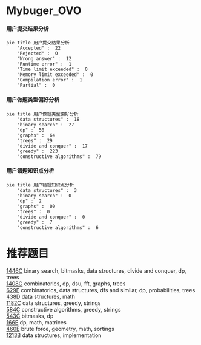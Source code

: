# Mybuger_OVO

<!-- tabs:start -->



#### **用户提交结果分析**

```mermaid
pie title 用户提交结果分析
    "Accepted" :  22
    "Rejected" :  0
    "Wrong answer" :  12
    "Runtime error" :  1
    "Time limit exceeded" :  0
    "Memory limit exceeded" :  0
    "Compilation error" :  1
    "Partial" :  0
```

#### **用户做题类型偏好分析**

```mermaid
pie title 用户做题类型偏好分析
    "data structures" :  18
    "binary search" :  27
    "dp" :  50
    "graphs" :  64
    "trees" :  29
    "divide and conquer" :  17
    "greedy" :  223
    "constructive algorithms" :  79
```
#### **用户错题知识点分析**

```mermaid
pie title 用户错题知识点分析
    "data structures" :  3
    "binary search" :  0
    "dp" :  2
    "graphs" :  00
    "trees" :  0
    "divide and conquer" :  0
    "greedy" :  7
    "constructive algorithms" :  6
```



<!-- tabs:end -->
# 推荐题目
[1446C](https://codeforces.com/contest/1446/problem/C)		binary search,
                        bitmasks,
                        data structures,
                        divide and conquer,
                        dp,
                        trees		  
[1408G](https://codeforces.com/contest/1408/problem/G)		combinatorics,
                        dp,
                        dsu,
                        fft,
                        graphs,
                        trees		  
[629E](https://codeforces.com/contest/629/problem/E)		combinatorics,
                        data structures,
                        dfs and similar,
                        dp,
                        probabilities,
                        trees		  
[438D](https://codeforces.com/contest/438/problem/D)		data structures,
                        math		  
[1182C](https://codeforces.com/contest/1182/problem/C)		data structures,
                        greedy,
                        strings		  
[584C](https://codeforces.com/contest/584/problem/C)		constructive algorithms,
                        greedy,
                        strings		  
[543C](https://codeforces.com/contest/543/problem/C)		bitmasks,
                        dp		  
[166E](https://codeforces.com/contest/166/problem/E)		dp,
                        math,
                        matrices		  
[460E](https://codeforces.com/contest/460/problem/E)		brute force,
                        geometry,
                        math,
                        sortings		  
[1213B](https://codeforces.com/contest/1213/problem/B)		data structures,
                        implementation		  
